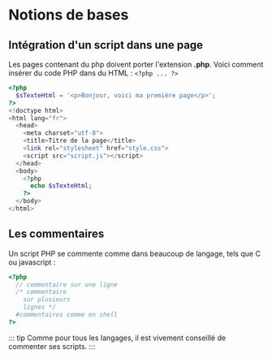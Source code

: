 # Notions de bases

## Intégration d'un script dans une page

Les pages contenant du php doivent porter l'extension **.php**. Voici comment insérer du code PHP dans du HTML : `<?php ... ?>`

```php
<?php
  $sTexteHtml = '<p>Bonjour, voici ma première page</p>';
?>
<!doctype html>
<html lang="fr">
  <head>
    <meta charset="utf-8">
    <title>Titre de la page</title>
    <link rel="stylesheet" href="style.css">
    <script src="script.js"></script>
  </head>
  <body>
    <?php
      echo $sTexteHtml;
    ?>
  </body>
</html>
```

## Les commentaires

Un script PHP se commente comme dans beaucoup de langage, tels que C ou javascript :

```php
<?php
  // commentaire sur une ligne
  /* commentaire
    sur plusieurs
    lignes */
  #commentaires comme en shell
?>
```

::: tip
Comme pour tous les langages, il est vivement conseillé de commenter ses scripts.
:::

